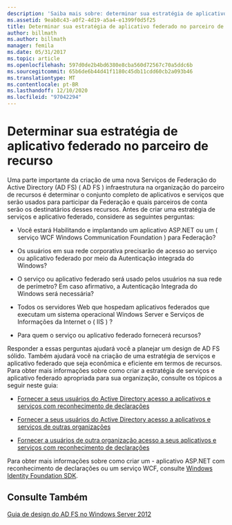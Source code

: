 ```yaml
---
description: 'Saiba mais sobre: determinar sua estratégia de aplicativo federado no parceiro de recurso'
ms.assetid: 9eab8c43-a0f2-4d19-a5a4-e1399f0d5f25
title: Determinar sua estratégia de aplicativo federado no parceiro de recurso
author: billmath
ms.author: billmath
manager: femila
ms.date: 05/31/2017
ms.topic: article
ms.openlocfilehash: 597d0de2b4bd6380e8cba560d72567c70a5ddc6b
ms.sourcegitcommit: 65b6de6b44d41f1180c45db11cdd60cb2a093b46
ms.translationtype: MT
ms.contentlocale: pt-BR
ms.lasthandoff: 12/10/2020
ms.locfileid: "97042294"
---
```

# <a name="determine-your-federated-application-strategy-in-the-resource-partner"></a>Determinar sua estratégia de aplicativo federado no parceiro de recurso

Uma parte importante da criação de uma nova Serviços de Federação do Active Directory (AD FS) \( AD FS \) infraestrutura na organização do parceiro de recursos é determinar o conjunto completo de aplicativos e serviços que serão usados para participar da Federação e quais parceiros de conta serão os destinatários desses recursos. Antes de criar uma estratégia de serviços e aplicativo federado, considere as seguintes perguntas:

-   Você estará Habilitando e implantando um aplicativo ASP.NET ou um \( serviço WCF Windows Communication Foundation \) para Federação?

-   Os usuários em sua rede corporativa precisarão de acesso ao serviço ou aplicativo federado por meio da Autenticação integrada do Windows?

-   O serviço ou aplicativo federado será usado pelos usuários na sua rede de perímetro? Em caso afirmativo, a Autenticação Integrada do Windows será necessária?

-   Todos os servidores Web que hospedam aplicativos federados que executam um sistema operacional Windows Server e Serviços de Informações da Internet o \( IIS \) ?

-   Para quem o serviço ou aplicativo federado fornecerá recursos?

Responder a essas perguntas ajudará você a planejar um design de AD FS sólido. Também ajudará você na criação de uma estratégia de serviços e aplicativo federado que seja econômica e eficiente em termos de recursos. Para obter mais informações sobre como criar a estratégia de serviços e aplicativo federado apropriada para sua organização, consulte os tópicos a seguir neste guia:

-   [Fornecer a seus usuários do Active Directory acesso a aplicativos e serviços com reconhecimento de declarações](Provide-Your-Active-Directory-Users-Access-to-Your-Claims-Aware-Applications-and-Services.md)

-   [Fornecer a seus usuários do Active Directory acesso a aplicativos e serviços de outras organizações](Provide-Your-Active-Directory-Users-Access-to-the-Applications-and-Services-of-Other-Organizations.md)

-   [Fornecer a usuários de outra organização acesso a seus aplicativos e serviços com reconhecimento de declarações](Provide-Users-in-Another-Organization-Access-to-Your-Claims-Aware-Applications-and-Services.md)

Para obter mais informações sobre como criar um \- aplicativo ASP.NET com reconhecimento de declarações ou um serviço WCF, consulte [Windows Identity Foundation SDK](https://go.microsoft.com/fwlink/?LinkId=122266).

## <a name="see-also"></a>Consulte Também
[Guia de design do AD FS no Windows Server 2012](AD-FS-Design-Guide-in-Windows-Server-2012.md)

